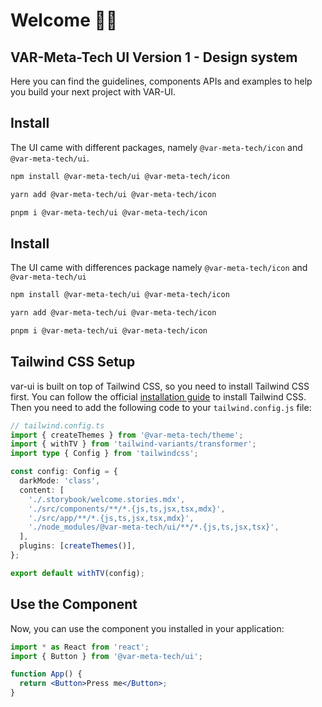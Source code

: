 # Welcome 👋🏼

## VAR-Meta-Tech UI Version 1 - Design system

Here you can find the guidelines, components APIs and examples to help you build your next project with VAR-UI.

## Install

The UI came with different packages, namely `@var-meta-tech/icon` and `@var-meta-tech/ui`.

```sh
npm install @var-meta-tech/ui @var-meta-tech/icon

yarn add @var-meta-tech/ui @var-meta-tech/icon

pnpm i @var-meta-tech/ui @var-meta-tech/icon
```

## Install

The UI came with differences package namely `@var-meta-tech/icon` and `@var-meta-tech/ui`

```sh
npm install @var-meta-tech/ui @var-meta-tech/icon
```

```sh
yarn add @var-meta-tech/ui @var-meta-tech/icon
```

```sh
pnpm i @var-meta-tech/ui @var-meta-tech/icon
```

## Tailwind CSS Setup

var-ui is built on top of Tailwind CSS, so you need to install Tailwind CSS first. You can follow the official
[installation guide](https://tailwindcss.com/docs/installation) to install Tailwind CSS. Then you need to add
the following code to your `tailwind.config.js` file:

```ts
// tailwind.config.ts
import { createThemes } from '@var-meta-tech/theme';
import { withTV } from 'tailwind-variants/transformer';
import type { Config } from 'tailwindcss';

const config: Config = {
  darkMode: 'class',
  content: [
    './.storybook/welcome.stories.mdx',
    './src/components/**/*.{js,ts,jsx,tsx,mdx}',
    './src/app/**/*.{js,ts,jsx,tsx,mdx}',
    './node_modules/@var-meta-tech/ui/**/*.{js,ts,jsx,tsx}',
  ],
  plugins: [createThemes()],
};

export default withTV(config);
```

## Use the Component

Now, you can use the component you installed in your application:

```jsx
import * as React from 'react';
import { Button } from '@var-meta-tech/ui';

function App() {
  return <Button>Press me</Button>;
}
```
